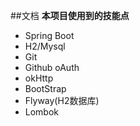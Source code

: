 ##文档
**本项目使用到的技能点**
- Spring Boot
- H2/Mysql
- Git
- Github oAuth
- okHttp
- BootStrap
- Flyway(H2数据库)
- Lombok
